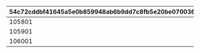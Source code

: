 |54c72cddbf41645a5e0b859948ab6b9dd7c8fb5e20be070036f194080182da90|685e570d7cdc8f8c1b4c94466e94d3c98a6da46e5a9d079d97721f60f1f26c77|3036385e775878c72a922dca23eb25b647ba2e0a357caa585fcf64938b1e9ff7|50d91de2dab21ebda2d9c00cd6b8a29e64e8360e81bb8a84c12b9b3caccb8edf|
| --- | --- | --- | --- |
|105801|2023/06/30 12:00|2030/04/01 14:59|1|
|105901|2023/06/30 12:00|2030/04/01 14:59|2|
|106001|2023/06/30 12:00|2030/04/01 14:59|3|